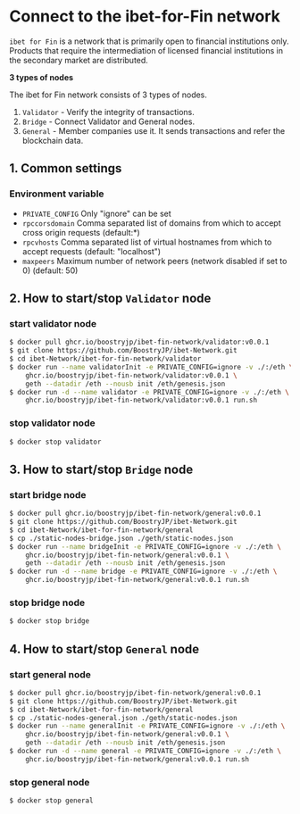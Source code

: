 # Connect to the ibet-for-Fin network

`ibet for Fin` is a network that is primarily open to financial institutions only.
Products that require the intermediation of licensed financial institutions in the secondary market are distributed.  

**3 types of nodes**

The ibet for Fin network consists of 3 types of nodes.

1. `Validator` - Verify the integrity of transactions.  
2. `Bridge` - Connect Validator and General nodes.  
3. `General` - Member companies use it. It sends transactions and refer the blockchain data.  

## 1. Common settings

### Environment variable

* `PRIVATE_CONFIG` Only "ignore" can be set
* `rpccorsdomain` Comma separated list of domains from which to accept cross origin requests (default:*)  
* `rpcvhosts` Comma separated list of virtual hostnames from which to accept requests (default: "localhost")  
* `maxpeers` Maximum number of network peers (network disabled if set to 0) (default: 50)  

## 2. How to start/stop `Validator` node  

### start validator node 

```bash
$ docker pull ghcr.io/boostryjp/ibet-fin-network/validator:v0.0.1
$ git clone https://github.com/BoostryJP/ibet-Network.git
$ cd ibet-Network/ibet-for-fin-network/validator
$ docker run --name validatorInit -e PRIVATE_CONFIG=ignore -v ./:/eth \
    ghcr.io/boostryjp/ibet-fin-network/validator:v0.0.1 \
    geth --datadir /eth --nousb init /eth/genesis.json
$ docker run -d --name validator -e PRIVATE_CONFIG=ignore -v ./:/eth \
    ghcr.io/boostryjp/ibet-fin-network/validator:v0.0.1 run.sh 
```

### stop validator node 

```bash
$ docker stop validator
```

## 3. How to start/stop `Bridge` node  

### start bridge node 

```bash
$ docker pull ghcr.io/boostryjp/ibet-fin-network/general:v0.0.1
$ git clone https://github.com/BoostryJP/ibet-Network.git
$ cd ibet-Network/ibet-for-fin-network/general
$ cp ./static-nodes-bridge.json ./geth/static-nodes.json
$ docker run --name bridgeInit -e PRIVATE_CONFIG=ignore -v ./:/eth \
    ghcr.io/boostryjp/ibet-fin-network/general:v0.0.1 \
    geth --datadir /eth --nousb init /eth/genesis.json
$ docker run -d --name bridge -e PRIVATE_CONFIG=ignore -v ./:/eth \
    ghcr.io/boostryjp/ibet-fin-network/general:v0.0.1 run.sh 
```

### stop bridge node 

```bash
$ docker stop bridge
```

## 4. How to start/stop `General` node  

### start general node   

```bash
$ docker pull ghcr.io/boostryjp/ibet-fin-network/general:v0.0.1
$ git clone https://github.com/BoostryJP/ibet-Network.git
$ cd ibet-Network/ibet-for-fin-network/general
$ cp ./static-nodes-general.json ./geth/static-nodes.json
$ docker run --name generalInit -e PRIVATE_CONFIG=ignore -v ./:/eth \
    ghcr.io/boostryjp/ibet-fin-network/general:v0.0.1 \
    geth --datadir /eth --nousb init /eth/genesis.json
$ docker run -d --name general -e PRIVATE_CONFIG=ignore -v ./:/eth \
    ghcr.io/boostryjp/ibet-fin-network/general:v0.0.1 run.sh 
```

### stop general node 

```bash
$ docker stop general
```
